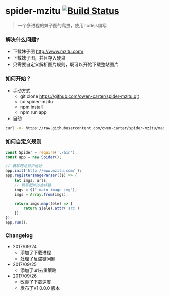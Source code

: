 # spider-mzitu [![Build Status](https://www.travis-ci.org/owen-carter/spider-mzitu.svg?branch=master)](https://www.travis-ci.org/owen-carter/spider-mzitu)
> 一个多进程的妹子图的爬虫，使用nodejs编写

### 解决什么问题?
- 下载妹子图 http://www.mzitu.com/
- 下载妹子图，并且存入硬盘
- 只需要自定义解析图片规则，既可以开始下载整站图片

### 如何开始？
- 手动方式
	- git clone https://github.com/owen-carter/spider-mzitu.git
	- cd spider-mzitu
	- npm install
	- npm run app
- 自动
```bash
curl -o- https://raw.githubusercontent.com/owen-carter/spider-mzitu/master/start.sh | bash
```

### 如何自定义规则
```javascript
const Spider = require('./bin');
const app = new Spider();

// 填写网站首页地址
app.init('http://www.mzitu.com/');
app.registerImageParser(($) => {
    let imgs, urls;
    // 填写图片的选择器
    imgs = $(".main-image img");
    imgs = Array.from(imgs);
   
    return imgs.map((ele) => {
        return $(ele).attr('src')
    });
});
app.run();
```

### Changelog

+ 2017/09/24
    - 添加了下载进程
    - 处理了反盗链问题
+ 2017/09/25
    - 添加了url去重策略
+ 2017/09/26
    - 改善了下载速度
    - 发布了V1.0.0.0 版本
